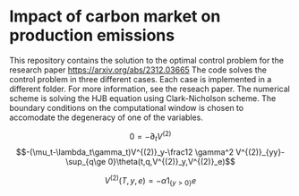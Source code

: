 # Impact of carbon market on production emissions
This repository contains the solution to the optimal control problem for the research paper https://arxiv.org/abs/2312.03665
The code solves the control problem in three different cases. Each case is implemented in a different folder. For more information, see the reseach paper.
The numerical scheme is solving the HJB equation using Clark-Nicholson scheme. The boundary conditions on the computational window is chosen to accomodate the degeneracy of one of the variables.

$$0=-\partial_t V^{(2)}$$ $$-(\mu_t-\lambda_t\gamma_t)V^{(2)}_y-\frac12 \gamma^2 V^{(2)}_{yy}-\sup_{q\ge 0}\theta(t,q,V^{(2)}_y,V^{(2)}_e)$$

$$V^{(2)}(T,y,e)= -\alpha{1}_{\{y>0\}}e$$
